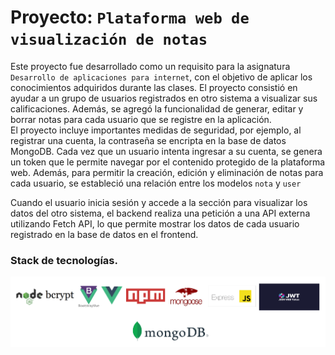 # Proyecto: ```Plataforma web de visualización de notas```

Este proyecto fue desarrollado como un requisito para la asignatura ```Desarrollo de aplicaciones para internet```, con el objetivo de aplicar los conocimientos adquiridos durante las 
clases. El proyecto consistió en ayudar a un grupo de usuarios registrados en otro sistema a visualizar sus calificaciones. Además, se agregó la funcionalidad de generar, editar y borrar 
notas para cada usuario que se registre en la aplicación.  
El proyecto incluye importantes medidas de seguridad, por ejemplo, al registrar una cuenta, la contraseña se encripta en la base de datos MongoDB. Cada vez que un usuario intenta ingresar 
a su cuenta, se genera un token que le permite navegar por el contenido protegido de la plataforma web. Además, para permitir la creación, edición y eliminación de notas para cada usuario, 
se estableció una relación entre los modelos ```nota``` y ```user```

Cuando el usuario inicia sesión y accede a la sección para visualizar los datos del otro sistema, el backend realiza una petición a una API externa utilizando Fetch API, lo que permite mostrar los datos de cada usuario registrado en la base de datos en el frontend.

### Stack de tecnologías.
<p align="center">
  <img src="./IMG/StackTec.PNG" alt="Descripción de la imagen">
</p>


